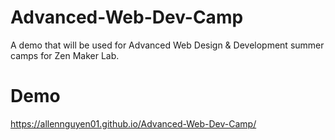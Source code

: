 # Advanced-Web-Dev-Camp

A demo that will be used for Advanced Web Design & Development summer camps for Zen Maker Lab.

# Demo
https://allennguyen01.github.io/Advanced-Web-Dev-Camp/
